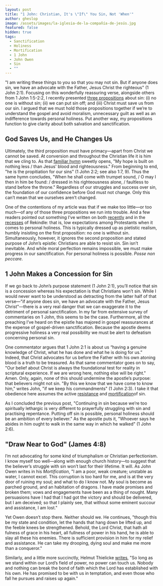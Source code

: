 ```yaml
---
layout: post
title: "1 John: Christian, It's \"If\" You Sin, Not 'When'"
author: gheslop
image: /assets/images/la-iglesia-de-la-compañía-de-jesús.jpg
featured: false
hidden: true
tags:
  - Sanctification
  - Holiness
  - Mortification
  - 1 John
  - John Owen
  - Sin
  - ""
---
```

"I am writing these things to you so that you may not sin. But if anyone does sin, we have an advocate with the Father, Jesus Christ the righteous" (1 John 2:1). Focusing on this wonderfully reassuring verse, alongside others from 1 John 1:5-2:2, I recently presented [three propositions](https://rekindle.co.za/content/2025-06-05-propositions-sin) about sin: (i) no one is without sin; (ii) we can put sin off; and (iii) Christ must save us from our sin. I argued that we must hold those propositions together if we’re to understand the gospel and avoid moralism, unnecessary guilt as well as an indifference towards personal holiness. Put another way, my propositions function to give clarity about both salvation and sanctification.

## God Saves Us, and He Changes Us

Ultimately, the third proposition must have primacy—apart from Christ we cannot be saved. At conversion and throughout the Christian life it is him that we cling to. As that [familiar hymn](https://hymnary.org/text/my_hope_is_built_on_nothing_less#google_vignette) sweetly opens, "My hope is built on nothing less / than Jesus' blood and righteousness." From beginning to end, "he is the propitiation for our sins" (1 John 2:2; see also 1:7, 9). Thus the same hymn concludes, "When he shall come with trumpet sound, / O may I then in him be found: / dressed in his righteousness alone, / faultless to stand before the throne." Regardless of our struggles and success over sin, the foundation of our confidence before God must not change. Only this can’t mean that we ourselves aren’t changed.

One of the contentions of my article was that if we make too little—or too much—of any of those three propositions we run into trouble. And a few readers pointed out something I’ve written on both [recently](https://rekindle.co.za/content/2025-05-22-francis-schaeffer-holiness-sanctification) and in the [recesses](https://rekindle.co.za/content/2020-06-04-add-works-to-your-faith) of Rekindle: that is, low expectations among Protestants when it comes to personal holiness. This is typically dressed up as pietistic realism, humbly insisting on the first proposition: no one is without sin. Simultaneously, however, it ignores the second proposition and stated purpose of John’s epistle: Christians are able to resist sin. Sin isn’t inevitable. And while moral perfection remains impossible, we must make progress in our sanctification. For personal holiness is possible. *Posse non peccare*.

## 1 John Makes a Concession for Sin

If we go back to John’s purpose statement (1 John 2:1), you’ll notice that sin is a concession whereas his expectation is that Christians won’t sin. While I would never want to be understood as detracting from the latter half of that verse—"if anyone does sin, we have an advocate with the Father, Jesus Christ"—there is a very real danger that we can exaggerate it to the detriment of personal sanctification. In my far from extensive survey of commentaries on 1 John, this seems to be the case. Furthermore, all the preaching I’ve heard on the epistle has majored in gospel reassurances at the expense of gospel-driven sanctification. Because the apostle deems progressive holiness a very real possibility we must be alert to defeatism concerning personal sin.

One commentator argues that 1 John 2:1 is about us “having a genuine knowledge of Christ, what he has done and what he is doing for us.” Indeed, that Christ advocates for us before the Father with his own atoning blood is a truth to be treasured. As that same commentator goes on to say, "Our belief about Christ is always the foundational test for reality in scriptural experience. If we are wrong here, nothing else will be right." Amen. Only, again, none of this should undermine the apostle’s purpose: that believers might not sin. "By this we know that we have come to know him," writes John, "if we keep his commandments" (1 John 2:3). I take it that obedience here assumes the active [resistance](https://rekindle.co.za/content/christs-temptation-and-our-own/) and [mortification](https://rekindle.co.za/content/john-owen-and-asceticism/)of sin.

As I concluded the previous post, "Continuing in sin because we’re too spiritually lethargic is very different to prayerfully struggling with sin and practising repentance. Putting off sin is possible, personal holiness should be an ambition of every believer." As the apostle puts it, "Whoever says he abides in him ought to walk in the same way in which he walked" (1 John 2:6).

## "Draw Near to God" (James 4:8)

I’m not advocating for some kind of triumphalism or Christian perfectionism. I know myself too well—along with enough church history—to suggest that the believer’s struggle with sin won’t last for their lifetime. It will. As John Owen writes in his *Mortification*, "I am a poor, weak creature; unstable as water, I cannot excel. This corruption is too hard for me, and is at the very door of ruining my soul; and what to do I know not. My soul is become as parched ground, and an habitation of dragons. I have made promises and broken them; vows and engagements have been as a thing of nought. Many persuasions have I had that I had got the victory and should be delivered, but I am deceived; so that I plainly see, that without some eminent succour and assistance, I am lost."

Yet Owen doesn’t stop there. Neither should we. He continues, "though this be my state and condition, let the hands that hang down be lifted up, and the feeble knees be strengthened. Behold, the Lord Christ, that hath all fulness of grace in his heart, all fullness of power in his hand, he is able to slay all these his enemies. There is sufficient provision in him for my relief and assistance. He can take my drooping, dying soul and make me more than a conqueror."

Similarly, and a little more succinctly, Helmut Thielicke [writes](https://au.thegospelcoalition.org/book-review/review-helmut-thielicke-prayer-spans-world/), "So long as we stand within our Lord’s field of power, no power can touch us. Nobody and nothing can break the bond of faith which the Lord has established with his own. He has promised to be with us in temptation, and even those who fall he pursues and raises up again."